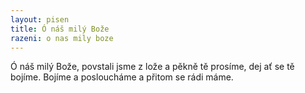 ```yaml
---
layout: pisen
title: Ó náš milý Bože
razeni: o nas mily boze
---
```


Ó náš milý Bože, povstali jsme z lože
a pěkně tě prosíme, dej ať se tě bojíme.
Bojíme a posloucháme a přitom se rádi máme.
